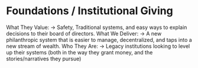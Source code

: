 # Foundations / Institutional Giving

What They Value: → Safety, Traditional systems, and easy ways to explain decisions to their board of directors. 
What We Deliver: → A new philanthropic system that is easier to manage, decentralized, and taps into a new stream of wealth. 
Who They Are: → Legacy institutions looking to level up their systems (both in the way they grant money, and the stories/narratives they pursue)